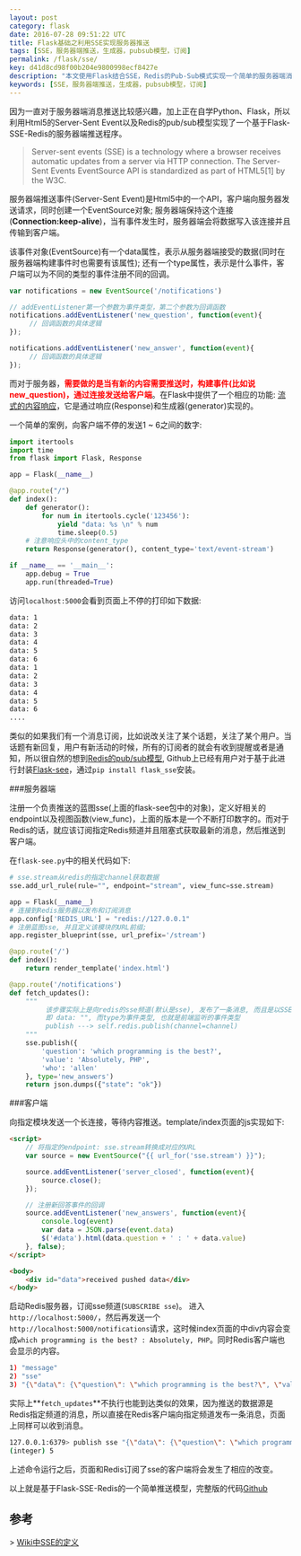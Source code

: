 ```yaml
---
layout: post
category: flask
date: 2016-07-28 09:51:22 UTC
title: Flask基础之利用SSE实现服务器推送
tags: [SSE，服务器端推送，生成器，pubsub模型，订阅]
permalink: /flask/sse/
key: d41d8cd98f00b204e9800998ecf8427e
description: "本文使用Flask结合SSE，Redis的Pub-Sub模式实现一个简单的服务器端消息推送"
keywords: [SSE，服务器端推送，生成器，pubsub模型，订阅]
---
```



因为一直对于服务器端消息推送比较感兴趣，加上正在自学Python、Flask，所以利用Html5的Server-Sent Event以及Redis的pub/sub模型实现了一个基于Flask-SSE-Redis的服务器端推送程序。

> Server-sent events (SSE) is a technology where a browser receives automatic updates from a server via HTTP connection. The Server-Sent Events EventSource API is standardized as part of HTML5[1] by the W3C.


服务器端推送事件(Server-Sent Event)是Html5中的一个API，客户端向服务器发送请求，同时创建一个EventSource对象;
服务器端保持这个连接(**Connection:keep-alive**)，当有事件发生时，服务器端会将数据写入该连接并且传输到客户端。

该事件对象(EventSource)有一个data属性，表示从服务器端接受的数据(同时在服务器端构建事件时也需要有该属性);
还有一个type属性，表示是什么事件，客户端可以为不同的类型的事件注册不同的回调。

```javascript
var notifications = new EventSource('/notifications')

// addEventListener第一个参数为事件类型，第二个参数为回调函数
notifications.addEventListener('new_question', function(event){
     // 回调函数的具体逻辑
});

notifications.addEventListener('new_answer', function(event){
     // 回调函数的具体逻辑
});
```

而对于服务器，<b style="color:red">需要做的是当有新的内容需要推送时，构建事件(比如说new_question)，通过连接发送给客户端</b>。在Flask中提供了一个相应的功能: [流式的内容响应](http://flask.pocoo.org/docs/0.11/patterns/streaming/#streaming-from-templates)，它是通过响应(Response)和生成器(generator)实现的。

一个简单的案例，向客户端不停的发送1 ~ 6之间的数字:

```python
import itertools
import time
from flask import Flask, Response

app = Flask(__name__)

@app.route("/")
def index():
    def generator():
        for num in itertools.cycle('123456'):
            yield "data: %s \n" % num
            time.sleep(0.5)
    # 注意响应头中的content_type
    return Response(generator(), content_type='text/event-stream')

if __name__ == '__main__':
    app.debug = True
    app.run(threaded=True)
```

访问`localhost:5000`会看到页面上不停的打印如下数据:

```bash
data: 1 
data: 2 
data: 3 
data: 4 
data: 5 
data: 6 
data: 1 
data: 2 
data: 3 
data: 4 
data: 5 
data: 6 
....
```

类似的如果我们有一个消息订阅，比如说改关注了某个话题，关注了某个用户。当话题有新回复，用户有新活动的时候，所有的订阅者的就会有收到提醒或者是通知，所以很自然的想到[Redis的pub/sub模型](http://redis.io/topics/pubsub), Github上已经有用户对于基于此进行封装[Flask-see](http://flask-sse.readthedocs.io/en/latest/)，通过`pip install flask_sse`安装。

###服务器端

注册一个负责推送的蓝图sse(上面的flask-see包中的对象)，定义好相关的endpoint以及视图函数(view_func)，上面的版本是一个不断打印数字的。而对于Redis的话，就应该订阅指定Redis频道并且阻塞式获取最新的消息，然后推送到客户端。

在`flask-see.py`中的相关代码如下:

```python
# sse.stream从redis的指定channel获取数据
sse.add_url_rule(rule="", endpoint="stream", view_func=sse.stream)
```

```python
app = Flask(__name__)
# 连接到Redis服务器以发布和订阅消息
app.config['REDIS_URL'] = "redis://127.0.0.1"
# 注册蓝图sse, 并且定义该模块的URL前缀;
app.register_blueprint(sse, url_prefix='/stream')

@app.route('/')
def index():
    return render_template('index.html')

@app.route('/notifications')
def fetch_updates():
    """
         该步骤实际上是向redis的sse频道(默认是sse), 发布了一条消息, 而且是以SSE格式发送的
         即 data: "", 而type为事件类型, 也就是前端监听的事件类型
         publish ---> self.redis.publish(channel=channel)
    """
    sse.publish({
        'question': 'which programming is the best?',
        'value': 'Absolutely, PHP',
        'who': 'allen'
    }, type='new_answers')
    return json.dumps({"state": "ok"})
```

###客户端

向指定模块发送一个长连接，等待内容推送。template/index页面的js实现如下:

```html
<script>
    // 将指定的endpoint: sse.stream转换成对应的URL
    var source = new EventSource("{{ url_for('sse.stream') }}");

    source.addEventListener('server_closed', function(event){
        source.close();
    });

    // 注册新回答事件的回调
    source.addEventListener('new_answers', function(event){
        console.log(event)
        var data = JSON.parse(event.data)
        $('#data').html(data.question + ' : ' + data.value)
    }, false);
</script>

<body>
    <div id="data">received pushed data</div>
</body>
```

启动Redis服务器，订阅sse频道(`SUBSCRIBE sse`)。
进入`http://localhost:5000/`，然后再发送一个`http://localhost:5000/notifications`请求，这时候index页面的中div内容会变成`which programming is the best? : Absolutely, PHP`。同时Redis客户端也会显示的内容。


```bash
1) "message"
2) "sse"
3) "{\"data\": {\"question\": \"which programming is the best?\", \"value\": \"Absolutely, PHP\", \"who\": \"allen\"}, \"type\": \"new_answers\"}"
```

实际上**`fetch_updates`**不执行也能到达类似的效果，因为推送的数据源是Redis指定频道的消息，所以直接在Redis客户端向指定频道发布一条消息，页面上同样可以收到消息。

```bash
127.0.0.1:6379> publish sse "{\"data\": {\"question\": \"which programming is the best?\", \"value\": \"Absolutely, Python\", \"who\": \"zml\"}, \"type\": \"new_answers\"}"
(integer) 5
```

上述命令运行之后，页面和Redis订阅了sse的客户端将会发生了相应的改变。

以上就是基于Flask-SSE-Redis的一个简单推送模型，完整版的代码[Github](https://github.com/jacoffee/Flask-SSE-Redis)


## 参考

\> [Wiki中SSE的定义](https://en.wikipedia.org/wiki/Server-sent_events)
